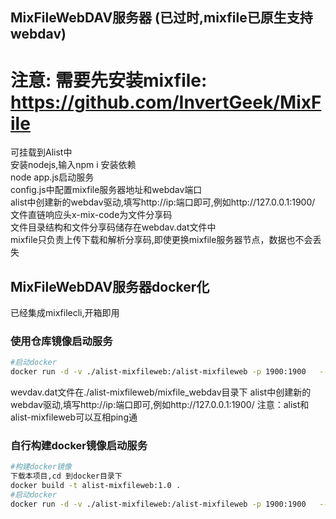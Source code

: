 ## MixFileWebDAV服务器 (已过时,mixfile已原生支持webdav)
# 注意: 需要先安装mixfile: https://github.com/InvertGeek/MixFile
可挂载到Alist中 \
安装nodejs,输入npm i 安装依赖 \
node app.js启动服务 \
config.js中配置mixfile服务器地址和webdav端口 \
alist中创建新的webdav驱动,填写http://ip:端口即可,例如http://127.0.0.1:1900/ \
文件直链响应头x-mix-code为文件分享码 \
文件目录结构和文件分享码储存在webdav.dat文件中 \
mixfile只负责上传下载和解析分享码,即使更换mixfile服务器节点，数据也不会丢失 
## MixFileWebDAV服务器docker化
已经集成mixfilecli,开箱即用
### 使用仓库镜像启动服务
```bash
#启动docker
docker run -d -v ./alist-mixfileweb:/alist-mixfileweb -p 1900:1900   --name  alist-mixfileweb jellyhai/alist-mixfileweb:1.0
```
wevdav.dat文件在./alist-mixfileweb/mixfile_webdav目录下
alist中创建新的webdav驱动,填写http://ip:端口即可,例如http://127.0.0.1:1900/ 
注意：alist和alist-mixfileweb可以互相ping通


### 自行构建docker镜像启动服务
```bash
#构建docker镜像
下载本项目,cd 到docker目录下
docker build -t alist-mixfileweb:1.0 .
#启动docker
docker run -d -v ./alist-mixfileweb:/alist-mixfileweb -p 1900:1900   --name  alist-mixfileweb alist-mixfileweb:1.0
```
